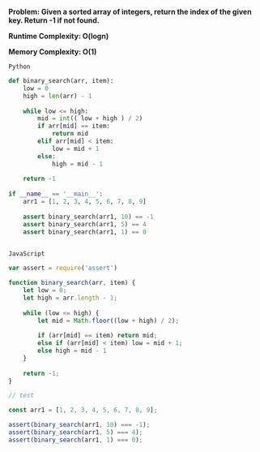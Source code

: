 **Problem: Given a sorted array of integers, return the index of the given key. Return -1 if not found.**

**Runtime Complexity: O(logn)** 

**Memory Complexity: O(1)**
 

`Python`
```python
def binary_search(arr, item):
    low = 0
    high = len(arr) - 1
    
    while low <= high:
        mid = int(( low + high ) / 2) 
        if arr[mid] == item:
            return mid
        elif arr[mid] < item:
            low = mid + 1
        else:
            high = mid - 1
            
    return -1
    
if __name__ == '__main__':
    arr1 = [1, 2, 3, 4, 5, 6, 7, 8, 9]
    
    assert binary_search(arr1, 10) == -1
    assert binary_search(arr1, 5) == 4
    assert binary_search(arr1, 1) == 0
    
```

`JavaScript`
```javascript
var assert = require('assert')

function binary_search(arr, item) {
    let low = 0;
    let high = arr.length - 1;
    
    while (low <= high) {
        let mid = Math.floor((low + high) / 2); 
        
        if (arr[mid] == item) return mid;
        else if (arr[mid] < item) low = mid + 1;
        else high = mid - 1
    }
    
    return -1;
}

// test

const arr1 = [1, 2, 3, 4, 5, 6, 7, 8, 9];

assert(binary_search(arr1, 10) === -1);
assert(binary_search(arr1, 5) === 4);
assert(binary_search(arr1, 1) === 0);
```